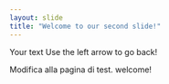 ```yaml
---
layout: slide
title: "Welcome to our second slide!"
---
```

Your text
Use the left arrow to go back!

Modifica alla pagina di test.
welcome!

